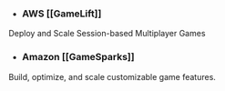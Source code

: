 
* ### AWS [[GameLift]]
Deploy and Scale Session-based Multiplayer Games

* ### Amazon [[GameSparks]]
Build, optimize, and scale customizable game features.
